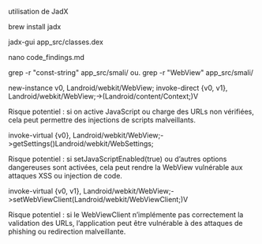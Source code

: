 utilisation de JadX 


brew install jadx

jadx-gui app_src/classes.dex

nano code_findings.md

grep -r "const-string" app_src/smali/     ou.   grep -r "WebView" app_src/smali/




new-instance v0, Landroid/webkit/WebView;
invoke-direct {v0, v1}, Landroid/webkit/WebView;-><init>(Landroid/content/Context;)V

Risque potentiel : si on active JavaScript ou charge des URLs non vérifiées, cela peut permettre des injections de scripts malveillants.


invoke-virtual {v0}, Landroid/webkit/WebView;->getSettings()Landroid/webkit/WebSettings;

Risque potentiel : si setJavaScriptEnabled(true) ou d’autres options dangereuses sont activées, cela peut rendre la WebView vulnérable aux attaques XSS ou injection de code.


invoke-virtual {v0, v1}, Landroid/webkit/WebView;->setWebViewClient(Landroid/webkit/WebViewClient;)V

Risque potentiel : si le WebViewClient n’implémente pas correctement la validation des URLs, l’application peut être vulnérable à des attaques de phishing ou redirection malveillante.
